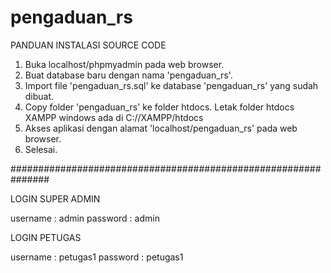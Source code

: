 # pengaduan_rs

PANDUAN INSTALASI SOURCE CODE

1. Buka localhost/phpmyadmin pada web browser.
2. Buat database baru dengan nama 'pengaduan_rs'.
3. Import file 'pengaduan_rs.sql' ke database 'pengaduan_rs' yang sudah dibuat.
4. Copy folder 'pengaduan_rs' ke folder htdocs. 
	Letak folder htdocs XAMPP windows ada di C://XAMPP/htdocs
5. Akses aplikasi dengan alamat 'localhost/pengaduan_rs' pada web browser.
6. Selesai.


###############################################################

LOGIN SUPER ADMIN

username : admin
password : admin


LOGIN PETUGAS

username : petugas1
password : petugas1


